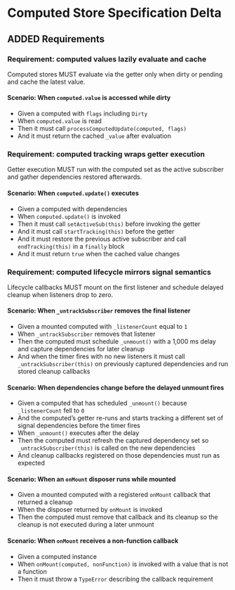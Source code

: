 # Computed Store Specification Delta

## ADDED Requirements

### Requirement: computed values lazily evaluate and cache
Computed stores MUST evaluate via the getter only when dirty or pending and cache the latest value.
#### Scenario: When `computed.value` is accessed while dirty
- Given a computed with `flags` including `Dirty`
- When `computed.value` is read
- Then it must call `processComputedUpdate(computed, flags)`
- And it must return the cached `_value` after evaluation

### Requirement: computed tracking wraps getter execution
Getter execution MUST run with the computed set as the active subscriber and gather dependencies restored afterwards.
#### Scenario: When `computed.update()` executes
- Given a computed with dependencies
- When `computed.update()` is invoked
- Then it must call `setActiveSub(this)` before invoking the getter
- And it must call `startTracking(this)` before the getter
- And it must restore the previous active subscriber and call `endTracking(this)` in a `finally` block
- And it must return `true` when the cached value changes

### Requirement: computed lifecycle mirrors signal semantics
Lifecycle callbacks MUST mount on the first listener and schedule delayed cleanup when listeners drop to zero.
#### Scenario: When `_untrackSubscriber` removes the final listener
- Given a mounted computed with `_listenerCount` equal to `1`
- When `_untrackSubscriber` removes that listener
- Then the computed must schedule `_unmount()` with a 1,000 ms delay and capture dependencies for later cleanup
- And when the timer fires with no new listeners it must call `_untrackSubscriber(this)` on previously captured dependencies and run stored cleanup callbacks
#### Scenario: When dependencies change before the delayed unmount fires
- Given a computed that has scheduled `_unmount()` because `_listenerCount` fell to `0`
- And the computed’s getter re-runs and starts tracking a different set of signal dependencies before the timer fires
- When `_unmount()` executes after the delay
- Then the computed must refresh the captured dependency set so `_untrackSubscriber(this)` is called on the new dependencies
- And cleanup callbacks registered on those dependencies must run as expected
#### Scenario: When an `onMount` disposer runs while mounted
- Given a mounted computed with a registered `onMount` callback that returned a cleanup
- When the disposer returned by `onMount` is invoked
- Then the computed must remove that callback and its cleanup so the cleanup is not executed during a later unmount
#### Scenario: When `onMount` receives a non-function callback
- Given a computed instance
- When `onMount(computed, nonFunction)` is invoked with a value that is not a function
- Then it must throw a `TypeError` describing the callback requirement
